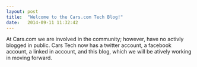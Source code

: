 ```yaml
---
layout: post
title:  "Welcome to the Cars.com Tech Blog!"
date:   2014-09-11 11:32:42
---
```


At Cars.com we are involved in the community; however, have no activly blogged in public.  Cars Tech now has a twitter account, a facebook account, a linked in account, and this blog, which we will be atively working in moving forward.
